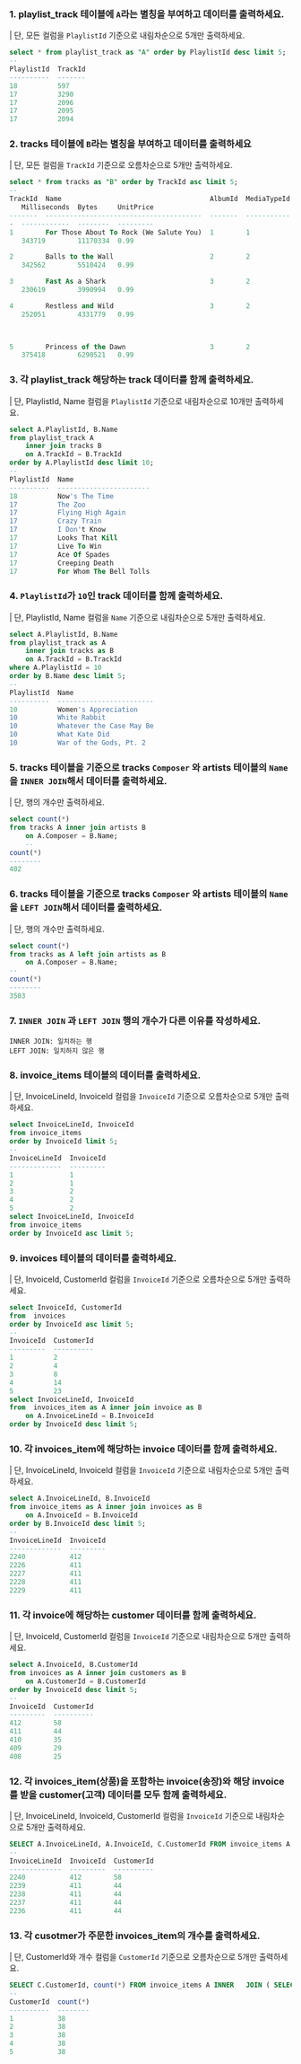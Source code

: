 ### 1. playlist_track 테이블에 `A`라는 별칭을 부여하고 데이터를 출력하세요.
| 단, 모든 컬럼을 `PlaylistId` 기준으로 내림차순으로 5개만 출력하세요.
```sql
select * from playlist_track as "A" order by PlaylistId desc limit 5;
--
PlaylistId  TrackId
----------  -------
18          597
17          3290
17          2096
17          2095
17          2094
```

### 2. tracks 테이블에 `B`라는 별칭을 부여하고 데이터를 출력하세요
| 단, 모든 컬럼을 `TrackId` 기준으로 오름차순으로 5개만 출력하세요.
```sql
select * from tracks as "B" order by TrackId asc limit 5;
--
TrackId  Name                                     AlbumId  MediaTypeId  GenreId  Composer
   Milliseconds  Bytes     UnitPrice
-------  ---------------------------------------  -------  -----------  -------  -----------------------------------------------------------
-  ------------  --------  ---------
1        For Those About To Rock (We Salute You)  1        1            1        Angus Young, Malcolm Young, Brian Johnson
   343719        11170334  0.99

2        Balls to the Wall                        2        2            1
   342562        5510424   0.99

3        Fast As a Shark                          3        2            1        F. Baltes, S. Kaufman, U. Dirkscneider & W. Hoffman        
   230619        3990994   0.99

4        Restless and Wild                        3        2            1        F. Baltes, R.A. Smith-Diesel, S. Kaufman, U. Dirkscneider &
   252051        4331779   0.99
                                                                                 W. Hoffman


5        Princess of the Dawn                     3        2            1        Deaffy & R.A. Smith-Diesel
   375418        6290521   0.99
``` 
 
### 3. 각 playlist_track 해당하는 track 데이터를 함께 출력하세요.
| 단, PlaylistId, Name 컬럼을 `PlaylistId` 기준으로 내림차순으로 10개만 출력하세요. 
```sql
select A.PlaylistId, B.Name
from playlist_track A 
    inner join tracks B 
    on A.TrackId = B.TrackId
order by A.PlaylistId desc limit 10;
--
PlaylistId  Name
----------  -----------------------
18          Now's The Time
17          The Zoo
17          Flying High Again
17          Crazy Train
17          I Don't Know
17          Looks That Kill
17          Live To Win
17          Ace Of Spades
17          Creeping Death
17          For Whom The Bell Tolls
```  

### 4. `PlaylistId`가 `10`인 track 데이터를 함께 출력하세요. 
| 단, PlaylistId, Name 컬럼을 `Name` 기준으로 내림차순으로 5개만 출력하세요.
```sql
select A.PlaylistId, B.Name
from playlist_track as A 
    inner join tracks as B 
    on A.TrackId = B.TrackId 
where A.PlaylistId = 10
order by B.Name desc limit 5;
--
PlaylistId  Name
----------  ------------------------
10          Women's Appreciation
10          White Rabbit
10          Whatever the Case May Be
10          What Kate Did
10          War of the Gods, Pt. 2
``` 

### 5. tracks 테이블을 기준으로 tracks `Composer` 와 artists 테이블의 `Name`을 `INNER JOIN`해서 데이터를 출력하세요.
| 단, 행의 개수만 출력하세요.
```sql
select count(*)
from tracks A inner join artists B 
    on A.Composer = B.Name;
    --
count(*)
--------
402
```

### 6. tracks 테이블을 기준으로 tracks `Composer` 와 artists 테이블의 `Name`을 `LEFT JOIN`해서 데이터를 출력하세요.
| 단, 행의 개수만 출력하세요.
```sql
select count(*)
from tracks as A left join artists as B
    on A.Composer = B.Name;
--
count(*)
--------
3503
```

### 7. `INNER JOIN` 과 `LEFT JOIN` 행의 개수가 다른 이유를 작성하세요.
```plain
INNER JOIN: 일치하는 행
LEFT JOIN: 일치하지 않은 행
```

### 8. invoice_items 테이블의 데이터를 출력하세요.
| 단, InvoiceLineId, InvoiceId 컬럼을 `InvoiceId` 기준으로 오름차순으로 5개만 출력하세요.
```sql
select InvoiceLineId, InvoiceId
from invoice_items
order by InvoiceId limit 5;
--
InvoiceLineId  InvoiceId
-------------  ---------
1              1
2              1
3              2
4              2
5              2
select InvoiceLineId, InvoiceId
from invoice_items
order by InvoiceId asc limit 5;
``` 

### 9. invoices 테이블의 데이터를 출력하세요.
| 단, InvoiceId, CustomerId 컬럼을 `InvoiceId` 기준으로 오름차순으로 5개만 출력하세요.
```sql
select InvoiceId, CustomerId
from  invoices
order by InvoiceId asc limit 5;
--
InvoiceId  CustomerId
---------  ----------
1          2
2          4
3          8
4          14
5          23
select InvoiceLineId, InvoiceId
from  invoices_item as A inner join invoice as B
    on A.InvoiceLineId = B.InvoiceId
order by InvoiceId desc limit 5;
``` 

### 10. 각 invoices_item에 해당하는 invoice 데이터를 함께 출력하세요.
| 단, InvoiceLineId, InvoiceId 컬럼을 `InvoiceId` 기준으로 내림차순으로 5개만 출력하세요.
```sql
select A.InvoiceLineId, B.InvoiceId
from invoice_items as A inner join invoices as B
    on A.InvoiceId = B.InvoiceId
order by B.InvoiceId desc limit 5;
--
InvoiceLineId  InvoiceId
-------------  ---------
2240           412
2226           411
2227           411
2228           411
2229           411
``` 


### 11. 각 invoice에 해당하는 customer 데이터를 함께 출력하세요.
| 단, InvoiceId, CustomerId 컬럼을 `InvoiceId` 기준으로 내림차순으로 5개만 출력하세요.
```sql
select A.InvoiceId, B.CustomerId
from invoices as A inner join customers as B
    on A.CustomerId = B.CustomerId
order by InvoiceId desc limit 5;
--
InvoiceId  CustomerId
---------  ----------
412        58
411        44
410        35
409        29
408        25
``` 

### 12. 각 invoices_item(상품)을 포함하는 invoice(송장)와 해당 invoice를 받을 customer(고객) 데이터를 모두 함께 출력하세요.
| 단, InvoiceLineId, InvoiceId, CustomerId 컬럼을 `InvoiceId` 기준으로 내림차순으로 5개만 출력하세요.
```sql
SELECT A.InvoiceLineId, A.InvoiceId, C.CustomerId FROM invoice_items A INNER   JOIN invoices B ON A.InvoiceId = B.InvoiceId INNER   JOIN customers C ON B.CustomerId = C.CustomerId ORDER   BY A.InvoiceId DESC LIMIT 5;
--
InvoiceLineId  InvoiceId  CustomerId
-------------  ---------  ----------
2240           412        58
2239           411        44
2238           411        44
2237           411        44
2236           411        44
```

### 13. 각 cusotmer가 주문한 invoices_item의 개수를 출력하세요.
| 단, CustomerId와 개수 컬럼을 `CustomerId` 기준으로 오름차순으로 5개만 출력하세요.
```sql
SELECT C.CustomerId, count(*) FROM invoice_items A INNER   JOIN ( SELECT   *   FROM invoices A INNER   JOIN customers B ON A.CustomerId = B.CustomerId ) C ON A.InvoiceId = C.InvoiceId GROUP   BY C.CustomerId ORDER   BY C.CustomerId ASC LIMIT 5;
--
CustomerId  count(*)
----------  --------
1           38
2           38
3           38
4           38
5           38
```


